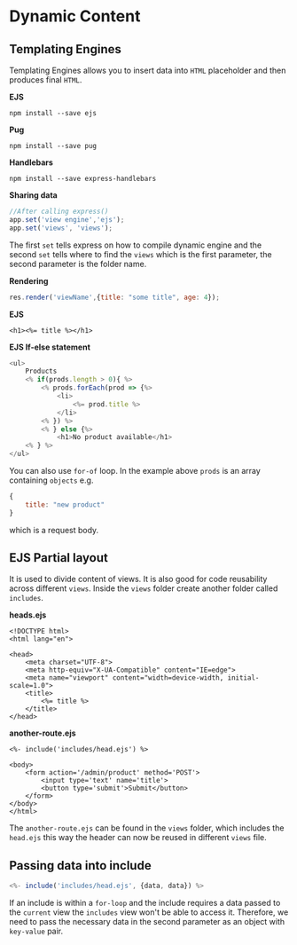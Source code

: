 
# Dynamic Content

## Templating Engines
Templating Engines allows you to insert data into `HTML` placeholder and then produces final `HTML`.

**EJS**
```
npm install --save ejs
```

**Pug**
```
npm install --save pug
```

**Handlebars**
```
npm install --save express-handlebars
```

**Sharing data**

```javascript
//After calling express()
app.set('view engine','ejs');
app.set('views', 'views');
```
The first `set` tells express on how to compile dynamic engine and the second `set` tells where to find the `views` which is the first parameter, the second parameter is the folder name.

**Rendering**
```javascript
res.render('viewName',{title: "some title", age: 4});
```

**EJS**
```
<h1><%= title %></h1>
```

**EJS If-else statement**
```javascript
<ul>
	Products
	<% if(prods.length > 0){ %>
		<% prods.forEach(prod => {%>
			<li>
				<%= prod.title %>
            </li>
        <% }) %>    
        <% } else {%>
            <h1>No product available</h1>
    <% } %>
</ul>
```
You can also use `for-of` loop. In the example above `prods` is an array containing `objects` e.g.
```javascript
{
	title: "new product"
}
```
which is a request body.

## EJS Partial layout

It is used to divide content of views. It is also good for code reusability across different `views`. Inside the `views` folder create another folder called `includes`. 

**heads.ejs**
```
<!DOCTYPE html>
<html lang="en">

<head>
    <meta charset="UTF-8">
    <meta http-equiv="X-UA-Compatible" content="IE=edge">
    <meta name="viewport" content="width=device-width, initial-scale=1.0">
    <title>
        <%= title %>
    </title>
</head>
```

**another-route.ejs**
```
<%- include('includes/head.ejs') %>

<body>
    <form action='/admin/product' method='POST'>
        <input type='text' name='title'>
        <button type='submit'>Submit</button>
    </form>
</body>
</html>
```

The `another-route.ejs` can be found in the `views` folder, which includes the `head.ejs` this way the header can now be reused in different `views` file.

## Passing data into include
```javascript
<%- include('includes/head.ejs', {data, data}) %>
```
If an include is within a `for-loop` and the include requires a data passed to the `current` view the `includes` view won't be able to access it. Therefore, we need to pass the necessary data in the second parameter as an object with `key-value` pair.